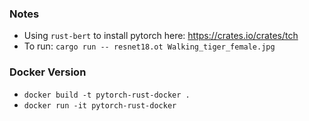 ### Notes

* Using `rust-bert` to install pytorch here:  https://crates.io/crates/tch 
* To run: `cargo run -- resnet18.ot Walking_tiger_female.jpg`

### Docker Version

* `docker build -t pytorch-rust-docker .`
* `docker run -it pytorch-rust-docker`